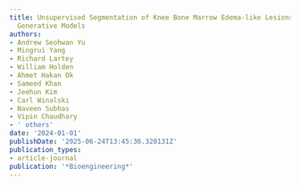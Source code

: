 ```yaml
---
title: Unsupervised Segmentation of Knee Bone Marrow Edema-like Lesions Using Conditional
  Generative Models
authors:
- Andrew Seohwan Yu
- Mingrui Yang
- Richard Lartey
- William Holden
- Ahmet Hakan Ok
- Sameed Khan
- Jeehun Kim
- Carl Winalski
- Naveen Subhas
- Vipin Chaudhary
- ' others'
date: '2024-01-01'
publishDate: '2025-06-24T13:45:36.320131Z'
publication_types:
- article-journal
publication: '*Bioengineering*'
---
```


